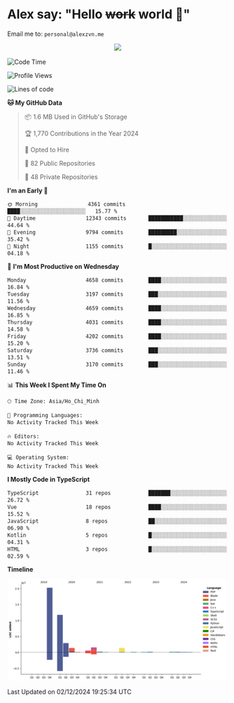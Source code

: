 # Alex say: "Hello ~~work~~ world 🐾"
Email me to: `personal@alexzvn.me`


<p align=center>
  <a href="https://skillicons.dev">
    <img src="https://skillicons.dev/icons?i=ts,js,php,nodejs,bun,vue,nuxt,react,svelte,tauri,laravel,rust,mongodb,docker,electron,redis,rabbitmq,tailwind,git,cloudflare,elysia,mysql,nginx,rollupjs,sentry,ubuntu,yarn,html,css,vite" />
  </a>
</p>

<!--START_SECTION:waka-->
![Code Time](http://img.shields.io/badge/Code%20Time-1%2C066%20hrs%2055%20mins-blue)

![Profile Views](http://img.shields.io/badge/Profile%20Views-0-blue)

![Lines of code](https://img.shields.io/badge/From%20Hello%20World%20I%27ve%20Written-40.7%20million%20lines%20of%20code-blue)

**🐱 My GitHub Data** 

> 📦 1.6 MB Used in GitHub's Storage 
 > 
> 🏆 1,770 Contributions in the Year 2024
 > 
> 💼 Opted to Hire
 > 
> 📜 82 Public Repositories 
 > 
> 🔑 48 Private Repositories 
 > 
**I'm an Early 🐤** 

```text
🌞 Morning                4361 commits        ████░░░░░░░░░░░░░░░░░░░░░   15.77 % 
🌆 Daytime                12343 commits       ███████████░░░░░░░░░░░░░░   44.64 % 
🌃 Evening                9794 commits        █████████░░░░░░░░░░░░░░░░   35.42 % 
🌙 Night                  1155 commits        █░░░░░░░░░░░░░░░░░░░░░░░░   04.18 % 
```
📅 **I'm Most Productive on Wednesday** 

```text
Monday                   4658 commits        ████░░░░░░░░░░░░░░░░░░░░░   16.84 % 
Tuesday                  3197 commits        ███░░░░░░░░░░░░░░░░░░░░░░   11.56 % 
Wednesday                4659 commits        ████░░░░░░░░░░░░░░░░░░░░░   16.85 % 
Thursday                 4031 commits        ████░░░░░░░░░░░░░░░░░░░░░   14.58 % 
Friday                   4202 commits        ████░░░░░░░░░░░░░░░░░░░░░   15.20 % 
Saturday                 3736 commits        ███░░░░░░░░░░░░░░░░░░░░░░   13.51 % 
Sunday                   3170 commits        ███░░░░░░░░░░░░░░░░░░░░░░   11.46 % 
```


📊 **This Week I Spent My Time On** 

```text
🕑︎ Time Zone: Asia/Ho_Chi_Minh

💬 Programming Languages: 
No Activity Tracked This Week

🔥 Editors: 
No Activity Tracked This Week

💻 Operating System: 
No Activity Tracked This Week
```

**I Mostly Code in TypeScript** 

```text
TypeScript               31 repos            ███████░░░░░░░░░░░░░░░░░░   26.72 % 
Vue                      18 repos            ████░░░░░░░░░░░░░░░░░░░░░   15.52 % 
JavaScript               8 repos             ██░░░░░░░░░░░░░░░░░░░░░░░   06.90 % 
Kotlin                   5 repos             █░░░░░░░░░░░░░░░░░░░░░░░░   04.31 % 
HTML                     3 repos             █░░░░░░░░░░░░░░░░░░░░░░░░   02.59 % 
```



**Timeline**

![Lines of Code chart](https://raw.githubusercontent.com/alexzvn/alexzvn/main/assets/bar_graph.png)


 Last Updated on 02/12/2024 19:25:34 UTC
<!--END_SECTION:waka-->
